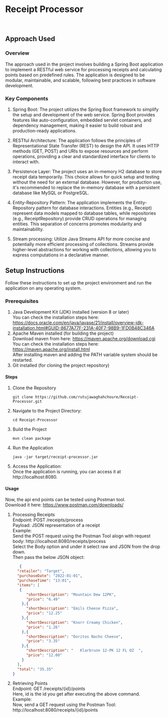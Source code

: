# Receipt Processor<br>
<br>

## Approach Used
### Overview
The approach used in the project involves building a Spring Boot application to implement a RESTful web service for processing receipts and calculating points based on predefined rules. 
The application is designed to be modular, maintainable, and scalable, following best practices in software development.

### Key Components<br>
1. Spring Boot: The project utilizes the Spring Boot framework to simplify the setup and development of the web service. Spring Boot provides features like auto-configuration, embedded servlet containers, and dependency management, making it easier to build robust and production-ready applications.<br>

2. RESTful Architecture: The application follows the principles of Representational State Transfer (REST) to design the API. It uses HTTP methods (GET, POST) and URIs to expose resources and perform operations, providing a clear and standardized interface for clients to interact with.<br>

3. Persistence Layer: The project uses an in-memory H2 database to store receipt data temporarily. This choice allows for quick setup and testing without the need for an external database. However, for production use, it's recommended to replace the in-memory database with a persistent database like MySQL or PostgreSQL.<br>

4. Entity-Repository Pattern: The application implements the Entity-Repository pattern for database interactions. Entities (e.g., Receipt) represent data models mapped to database tables, while repositories (e.g., ReceiptRepository) provide CRUD operations for managing entities. This separation of concerns promotes modularity and maintainability.<br>

5. Stream processing: Utilize Java Streams API for more concise and potentially more efficient processing of collections. Streams provide higher-level abstractions for working with collections, allowing you to express computations in a declarative manner.<br>


## Setup Instructions
Follow these instructions to set up the project environment and run the application on any operating system.

### Prerequisites
1. Java Development Kit (JDK) installed (version 8 or later)<br>
   You can check the installation steps here: https://docs.oracle.com/en/java/javase/21/install/overview-jdk-installation.html#GUID-8677A77F-231A-40F7-98B9-1FD0B48C346A
2. Apache Maven installed (for building the project)<br>
   Download maven from here: https://maven.apache.org/download.cgi <br>
   You can check the installation steps here: https://maven.apache.org/install.html <br>
   After installing maven and adding the PATH variable system should be restarted. <br>
5. Git installed (for cloning the project repository) <br>


#### Steps
1. Clone the Repository
   ```
   git clone https://github.com/rutujawaghahchoure/Receipt-Processor.git
   ```
2. Navigate to the Project Directory:
   ```
   cd Receipt-Processor
   ```
3. Build the Project
   ```
   mvn clean package
   ```

4. Run the Application
   ```
   java -jar target/receipt-processor.jar
   ```

6. Access the Application:<br>
   Once the application is running, you can access it at http://localhost:8080.

#### Usage
Now, the api end points can be tested using Postman tool. <br>
Download it here: https://www.postman.com/downloads/
1. Processing Receipts<br>
    Endpoint: POST /receipts/process<br>
   Payload: JSON representation of a receipt<br>
   Example:<br>
   Send the POST request using the Postman Tool alogn with request body:
   http://localhost:8080/receipts/process<br>
   Select the Body option and under it select raw and JSON from the drop down.<br>
   Then pass the below JSON object:<br>
   ```json
      {
     "retailer": "Target",
     "purchaseDate": "2022-01-01",
     "purchaseTime": "13:01",
     "items": [
      {
         "shortDescription": "Mountain Dew 12PK",
         "price": "6.49"
       },{
         "shortDescription": "Emils Cheese Pizza",
         "price": "12.25"
       },{
         "shortDescription": "Knorr Creamy Chicken",
         "price": "1.26"
       },{
         "shortDescription": "Doritos Nacho Cheese",
         "price": "3.35"
       },{
         "shortDescription": "   Klarbrunn 12-PK 12 FL OZ  ",
         "price": "12.00"
       }
     ],
     "total": "35.35"
   }
   ```
   

3. Retrieving Points<br>
   Endpoint: GET /receipts/{id}/points<br>
   Here, id is the id you get after executing the above command.<br>
   Example:<br>
   Now, send a GET request using the Postman Tool:<br>
   http://localhost:8080/receipts/{id}/points
   
